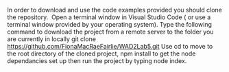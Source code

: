 In order to download and use the code examples provided you should clone the repository. 
Open a terminal window in Visual Studio Code ( or use a terminal window provided by your operating system). Type the following command to download the project from a remote server to the folder you are currently in locally
git clone https://github.com/FionaMacRaeFairlie/WAD2Lab5.git
Use cd to move to the root directory of the cloned project, npm install to get the node dependancies set up then run the project by typing node index.

